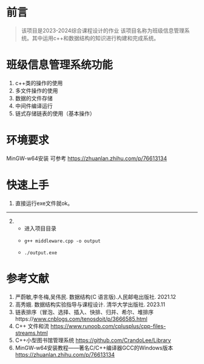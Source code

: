 # 前言
> 该项目是2023-2024综合课程设计的作业
该项目名称为班级信息管理系统。其中运用c++和数据结构的知识进行构建和完成系统。

# 班级信息管理系统功能
1. c++类的操作的使用
2. 多文件操作的使用
3. 数据的文件存储
4. 中间件编译运行
5. 链式存储链表的使用（基本操作）

# 环境要求
MinGW-w64安装
可参考
https://zhuanlan.zhihu.com/p/76613134

# 快速上手
1. 直接运行exe文件就ok。
--------------------------
2. * 进入项目目录
   * ```shell
     g++ middleware.cpp -o output
   * ```shell
     ./output.exe

# 参考文献
1. 严蔚敏,李冬梅,吴伟民. 数据结构(C 语言版).人民邮电出版社. 2021.12 
2. 高秀娥. 数据结构实验指导与课程设计. 清华大学出版社. 2023.11 
3. 链表排序（冒泡、选择、插入、快排、归并、希尔、堆排序https://www.cnblogs.com/tenosdoit/p/3666585.html
4. C++ 文件和流 https://www.runoob.com/cplusplus/cpp-files-streams.html
5. C++小型图书馆管理系统 https://github.com/CrandoLee/Library
6. MinGW-w64安装教程——著名C/C++编译器GCC的Windows版本 https://zhuanlan.zhihu.com/p/76613134

